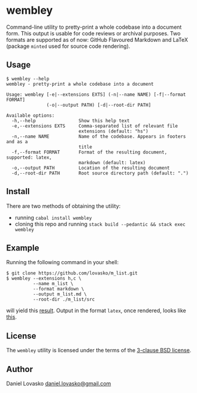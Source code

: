 # wembley
Command-line utility to pretty-print a whole codebase into a document form. 
This output is usable for code reviews or archival purposes. Two formats are
supported as of now: GitHub Flavoured Markdown and LaTeX (package `minted` used
for source code rendering).

## Usage
```
$ wembley --help
wembley - pretty-print a whole codebase into a document

Usage: wembley [-e|--extensions EXTS] (-n|--name NAME) [-f|--format FORMAT]
               (-o|--output PATH) [-d|--root-dir PATH]

Available options:
  -h,--help                Show this help text
  -e,--extensions EXTS     Comma-separated list of relevant file
                           extensions (default: "hs")
  -n,--name NAME           Name of the codebase. Appears in footers and as a
                           title
  -f,--format FORMAT       Format of the resulting document, supported: latex,
                           markdown (default: latex)
  -o,--output PATH         Location of the resulting document
  -d,--root-dir PATH       Root source directory path (default: ".")
```

## Install
There are two methods of obtaining the utility:
 * running `cabal install wembley`
 * cloning this repo and running `stack build --pedantic && stack exec wembley`

## Example
Running the following command in your shell:
```
$ git clone https://github.com/lovasko/m_list.git
$ wembley --extensions h,c \
          --name m_list \
          --format markdown \
          --output m_list.md \
          --root-dir ./m_list/src
```
will yield this
[result](https://gist.github.com/lovasko/9900732a993ccaa335b81b4dc3b96135).
Output in the format `latex`, once rendered, looks like
[this](example/m_list.pdf).

## License
The `wembley` utility is licensed under the terms of the
[3-clause BSD license](LICENSE).

## Author
Daniel Lovasko <daniel.lovasko@gmail.com>
